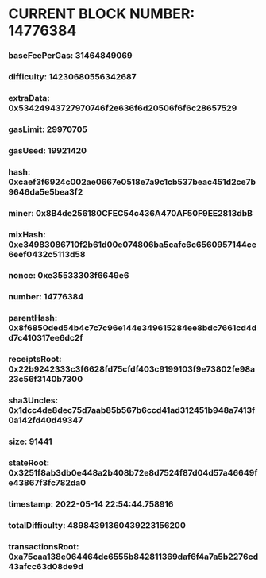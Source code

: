# CURRENT BLOCK NUMBER: 14776384

### baseFeePerGas: 31464849069
### difficulty: 14230680556342687
### extraData: 0x53424943727970746f2e636f6d20506f6f6c28657529
### gasLimit: 29970705
### gasUsed: 19921420
### hash: 0xcaef3f6924c002ae0667e0518e7a9c1cb537beac451d2ce7b9646da5e5bea3f2
### miner: 0x8B4de256180CFEC54c436A470AF50F9EE2813dbB
### mixHash: 0xe34983086710f2b61d00e074806ba5cafc6c6560957144ce6eef0432c5113d58
### nonce: 0xe35533303f6649e6
### number: 14776384
### parentHash: 0x8f6850ded54b4c7c7c96e144e349615284ee8bdc7661cd4dd7c410317ee6dc2f
### receiptsRoot: 0x22b9242333c3f6628fd75cfdf403c9199103f9e73802fe98a23c56f3140b7300
### sha3Uncles: 0x1dcc4de8dec75d7aab85b567b6ccd41ad312451b948a7413f0a142fd40d49347
### size: 91441
### stateRoot: 0x3251f8ab3db0e448a2b408b72e8d7524f87d04d57a46649fe43867f3fc782da0
### timestamp: 2022-05-14 22:54:44.758916
### totalDifficulty: 48984391360439223156200
### transactionsRoot: 0xa75caa138e064464dc6555b842811369daf6f4a7a5b2276cd43afcc63d08de9d
